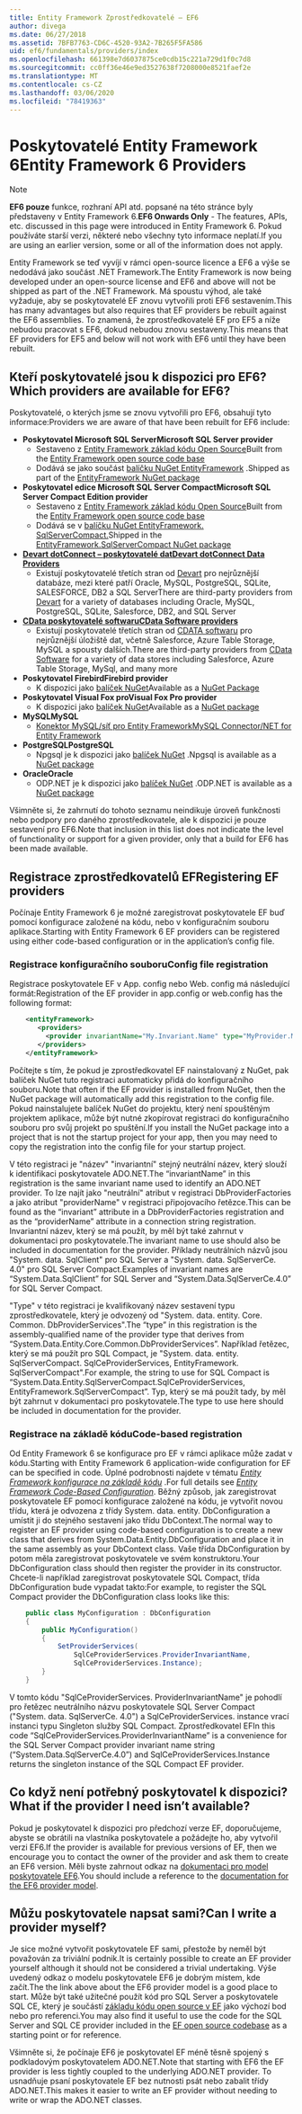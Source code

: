 ```yaml
---
title: Entity Framework Zprostředkovatelé – EF6
author: divega
ms.date: 06/27/2018
ms.assetid: 7BFB7763-CD6C-4520-93A2-7B265F5FA586
uid: ef6/fundamentals/providers/index
ms.openlocfilehash: 661398e7d6037875ce0cdb15c221a729d1f0c7d8
ms.sourcegitcommit: cc0ff36e46e9ed3527638f7208000e8521faef2e
ms.translationtype: MT
ms.contentlocale: cs-CZ
ms.lasthandoff: 03/06/2020
ms.locfileid: "78419363"
---
```

# <a name="entity-framework-6-providers"></a><span data-ttu-id="4c32b-102">Poskytovatelé Entity Framework 6</span><span class="sxs-lookup"><span data-stu-id="4c32b-102">Entity Framework 6 Providers</span></span>
> [!NOTE]
> <span data-ttu-id="4c32b-103">**EF6 pouze** funkce, rozhraní API atd. popsané na této stránce byly představeny v Entity Framework 6.</span><span class="sxs-lookup"><span data-stu-id="4c32b-103">**EF6 Onwards Only** - The features, APIs, etc. discussed in this page were introduced in Entity Framework 6.</span></span> <span data-ttu-id="4c32b-104">Pokud používáte starší verzi, některé nebo všechny tyto informace neplatí.</span><span class="sxs-lookup"><span data-stu-id="4c32b-104">If you are using an earlier version, some or all of the information does not apply.</span></span>

<span data-ttu-id="4c32b-105">Entity Framework se teď vyvíjí v rámci open-source licence a EF6 a výše se nedodává jako součást .NET Framework.</span><span class="sxs-lookup"><span data-stu-id="4c32b-105">The Entity Framework is now being developed under an open-source license and EF6 and above will not be shipped as part of the .NET Framework.</span></span> <span data-ttu-id="4c32b-106">Má spoustu výhod, ale také vyžaduje, aby se poskytovatelé EF znovu vytvořili proti EF6 sestavením.</span><span class="sxs-lookup"><span data-stu-id="4c32b-106">This has many advantages but also requires that EF providers be rebuilt against the EF6 assemblies.</span></span> <span data-ttu-id="4c32b-107">To znamená, že zprostředkovatelé EF pro EF5 a níže nebudou pracovat s EF6, dokud nebudou znovu sestaveny.</span><span class="sxs-lookup"><span data-stu-id="4c32b-107">This means that EF providers for EF5 and below will not work with EF6 until they have been rebuilt.</span></span>

## <a name="which-providers-are-available-for-ef6"></a><span data-ttu-id="4c32b-108">Kteří poskytovatelé jsou k dispozici pro EF6?</span><span class="sxs-lookup"><span data-stu-id="4c32b-108">Which providers are available for EF6?</span></span>

<span data-ttu-id="4c32b-109">Poskytovatelé, o kterých jsme se znovu vytvořili pro EF6, obsahují tyto informace:</span><span class="sxs-lookup"><span data-stu-id="4c32b-109">Providers we are aware of that have been rebuilt for EF6 include:</span></span>

*   <span data-ttu-id="4c32b-110">**Poskytovatel Microsoft SQL Server**</span><span class="sxs-lookup"><span data-stu-id="4c32b-110">**Microsoft SQL Server provider**</span></span>
    *   <span data-ttu-id="4c32b-111">Sestaveno z [Entity Framework základ kódu Open Source](https://github.com/aspnet/EntityFramework6)</span><span class="sxs-lookup"><span data-stu-id="4c32b-111">Built from the [Entity Framework open source code base](https://github.com/aspnet/EntityFramework6)</span></span>
    *   <span data-ttu-id="4c32b-112">Dodává se jako součást [balíčku NuGet EntityFramework](https://nuget.org/packages/EntityFramework) .</span><span class="sxs-lookup"><span data-stu-id="4c32b-112">Shipped as part of the [EntityFramework NuGet package](https://nuget.org/packages/EntityFramework)</span></span>
*   <span data-ttu-id="4c32b-113">**Poskytovatel edice Microsoft SQL Server Compact**</span><span class="sxs-lookup"><span data-stu-id="4c32b-113">**Microsoft SQL Server Compact Edition provider**</span></span>
    *   <span data-ttu-id="4c32b-114">Sestaveno z [Entity Framework základ kódu Open Source](https://github.com/aspnet/EntityFramework6)</span><span class="sxs-lookup"><span data-stu-id="4c32b-114">Built from the [Entity Framework open source code base](https://github.com/aspnet/EntityFramework6)</span></span>
    *   <span data-ttu-id="4c32b-115">Dodává se v [balíčku NuGet EntityFramework. SqlServerCompact.](https://nuget.org/packages/EntityFramework.SqlServerCompact)</span><span class="sxs-lookup"><span data-stu-id="4c32b-115">Shipped in the [EntityFramework.SqlServerCompact NuGet package](https://nuget.org/packages/EntityFramework.SqlServerCompact)</span></span>
*   [<span data-ttu-id="4c32b-116">**Devart dotConnect – poskytovatelé dat**</span><span class="sxs-lookup"><span data-stu-id="4c32b-116">**Devart dotConnect Data Providers**</span></span>](https://www.devart.com/dotconnect/)
    *   <span data-ttu-id="4c32b-117">Existují poskytovatelé třetích stran od [Devart](https://www.devart.com/) pro nejrůznější databáze, mezi které patří Oracle, MySQL, PostgreSQL, SQLite, SALESFORCE, DB2 a SQL Server</span><span class="sxs-lookup"><span data-stu-id="4c32b-117">There are third-party providers from [Devart](https://www.devart.com/) for a variety of databases including Oracle, MySQL, PostgreSQL, SQLite, Salesforce, DB2, and SQL Server</span></span>
*   [<span data-ttu-id="4c32b-118">**CData poskytovatelé softwaru**</span><span class="sxs-lookup"><span data-stu-id="4c32b-118">**CData Software providers**</span></span>](https://www.cdata.com/ado/)
    *   <span data-ttu-id="4c32b-119">Existují poskytovatelé třetích stran od [CDATA softwaru](https://www.cdata.com/ado/) pro nejrůznější úložiště dat, včetně Salesforce, Azure Table Storage, MySQL a spousty dalších.</span><span class="sxs-lookup"><span data-stu-id="4c32b-119">There are third-party providers from [CData Software](https://www.cdata.com/ado/) for a variety of data stores including Salesforce, Azure Table Storage, MySql, and many more</span></span>
*   <span data-ttu-id="4c32b-120">**Poskytovatel Firebird**</span><span class="sxs-lookup"><span data-stu-id="4c32b-120">**Firebird provider**</span></span>
    *   <span data-ttu-id="4c32b-121">K dispozici jako [balíček NuGet](https://www.nuget.org/packages/EntityFramework.Firebird/)</span><span class="sxs-lookup"><span data-stu-id="4c32b-121">Available as a [NuGet Package](https://www.nuget.org/packages/EntityFramework.Firebird/)</span></span>
*   <span data-ttu-id="4c32b-122">**Poskytovatel Visual Fox pro**</span><span class="sxs-lookup"><span data-stu-id="4c32b-122">**Visual Fox Pro provider**</span></span>
    *   <span data-ttu-id="4c32b-123">K dispozici jako [balíček NuGet](https://www.nuget.org/packages/VFPEntityFrameworkProvider2/)</span><span class="sxs-lookup"><span data-stu-id="4c32b-123">Available as a [NuGet package](https://www.nuget.org/packages/VFPEntityFrameworkProvider2/)</span></span>
*   <span data-ttu-id="4c32b-124">**MySQL**</span><span class="sxs-lookup"><span data-stu-id="4c32b-124">**MySQL**</span></span>
    *   [<span data-ttu-id="4c32b-125">Konektor MySQL/síť pro Entity Framework</span><span class="sxs-lookup"><span data-stu-id="4c32b-125">MySQL Connector/NET for Entity Framework</span></span>](https://dev.mysql.com/doc/connector-net/en/connector-net-entityframework60.html)
*   <span data-ttu-id="4c32b-126">**PostgreSQL**</span><span class="sxs-lookup"><span data-stu-id="4c32b-126">**PostgreSQL**</span></span>
    *   <span data-ttu-id="4c32b-127">Npgsql je k dispozici jako [balíček NuGet](https://www.nuget.org/packages/EntityFramework6.Npgsql/) .</span><span class="sxs-lookup"><span data-stu-id="4c32b-127">Npgsql is available as a [NuGet package](https://www.nuget.org/packages/EntityFramework6.Npgsql/)</span></span>
*   <span data-ttu-id="4c32b-128">**Oracle**</span><span class="sxs-lookup"><span data-stu-id="4c32b-128">**Oracle**</span></span>
    *   <span data-ttu-id="4c32b-129">ODP.NET je k dispozici jako [balíček NuGet](https://www.nuget.org/packages/Oracle.ManagedDataAccess.EntityFramework/) .</span><span class="sxs-lookup"><span data-stu-id="4c32b-129">ODP.NET is available as a [NuGet package](https://www.nuget.org/packages/Oracle.ManagedDataAccess.EntityFramework/)</span></span>

<span data-ttu-id="4c32b-130">Všimněte si, že zahrnutí do tohoto seznamu neindikuje úroveň funkčnosti nebo podpory pro daného zprostředkovatele, ale k dispozici je pouze sestavení pro EF6.</span><span class="sxs-lookup"><span data-stu-id="4c32b-130">Note that inclusion in this list does not indicate the level of functionality or support for a given provider, only that a build for EF6 has been made available.</span></span>

## <a name="registering-ef-providers"></a><span data-ttu-id="4c32b-131">Registrace zprostředkovatelů EF</span><span class="sxs-lookup"><span data-stu-id="4c32b-131">Registering EF providers</span></span>

<span data-ttu-id="4c32b-132">Počínaje Entity Framework 6 je možné zaregistrovat poskytovatele EF buď pomocí konfigurace založené na kódu, nebo v konfiguračním souboru aplikace.</span><span class="sxs-lookup"><span data-stu-id="4c32b-132">Starting with Entity Framework 6 EF providers can be registered using either code-based configuration or in the application’s config file.</span></span>

### <a name="config-file-registration"></a><span data-ttu-id="4c32b-133">Registrace konfiguračního souboru</span><span class="sxs-lookup"><span data-stu-id="4c32b-133">Config file registration</span></span>

<span data-ttu-id="4c32b-134">Registrace poskytovatele EF v App. config nebo Web. config má následující formát:</span><span class="sxs-lookup"><span data-stu-id="4c32b-134">Registration of the EF provider in app.config or web.config has the following format:</span></span>


``` xml
    <entityFramework>
       <providers>
         <provider invariantName="My.Invariant.Name" type="MyProvider.MyProviderServices, MyAssembly" />
       </providers>
    </entityFramework>
```

<span data-ttu-id="4c32b-135">Počítejte s tím, že pokud je zprostředkovatel EF nainstalovaný z NuGet, pak balíček NuGet tuto registraci automaticky přidá do konfiguračního souboru.</span><span class="sxs-lookup"><span data-stu-id="4c32b-135">Note that often if the EF provider is installed from NuGet, then the NuGet package will automatically add this registration to the config file.</span></span> <span data-ttu-id="4c32b-136">Pokud nainstalujete balíček NuGet do projektu, který není spouštěným projektem aplikace, může být nutné zkopírovat registraci do konfiguračního souboru pro svůj projekt po spuštění.</span><span class="sxs-lookup"><span data-stu-id="4c32b-136">If you install the NuGet package into a project that is not the startup project for your app, then you may need to copy the registration into the config file for your startup project.</span></span>

<span data-ttu-id="4c32b-137">V této registraci je "název" "invariantní" stejný neutrální název, který slouží k identifikaci poskytovatele ADO.NET.</span><span class="sxs-lookup"><span data-stu-id="4c32b-137">The “invariantName” in this registration is the same invariant name used to identify an ADO.NET provider.</span></span> <span data-ttu-id="4c32b-138">To lze najít jako "neutrální" atribut v registraci DbProviderFactories a jako atribut "providerName" v registraci připojovacího řetězce.</span><span class="sxs-lookup"><span data-stu-id="4c32b-138">This can be found as the “invariant” attribute in a DbProviderFactories registration and as the “providerName” attribute in a connection string registration.</span></span> <span data-ttu-id="4c32b-139">Invariantní název, který se má použít, by měl být také zahrnut v dokumentaci pro poskytovatele.</span><span class="sxs-lookup"><span data-stu-id="4c32b-139">The invariant name to use should also be included in documentation for the provider.</span></span> <span data-ttu-id="4c32b-140">Příklady neutrálních názvů jsou "System. data. SqlClient" pro SQL Server a "System. data. SqlServerCe. 4.0" pro SQL Server Compact.</span><span class="sxs-lookup"><span data-stu-id="4c32b-140">Examples of invariant names are “System.Data.SqlClient” for SQL Server and “System.Data.SqlServerCe.4.0” for SQL Server Compact.</span></span>

<span data-ttu-id="4c32b-141">"Type" v této registraci je kvalifikovaný název sestavení typu zprostředkovatele, který je odvozený od "System. data. entity. Core. Common. DbProviderServices".</span><span class="sxs-lookup"><span data-stu-id="4c32b-141">The “type” in this registration is the assembly-qualified name of the provider type that derives from “System.Data.Entity.Core.Common.DbProviderServices”.</span></span> <span data-ttu-id="4c32b-142">Například řetězec, který se má použít pro SQL Compact, je "System. data. entity. SqlServerCompact. SqlCeProviderServices, EntityFramework. SqlServerCompact".</span><span class="sxs-lookup"><span data-stu-id="4c32b-142">For example, the string to use for SQL Compact is “System.Data.Entity.SqlServerCompact.SqlCeProviderServices, EntityFramework.SqlServerCompact”.</span></span> <span data-ttu-id="4c32b-143">Typ, který se má použít tady, by měl být zahrnut v dokumentaci pro poskytovatele.</span><span class="sxs-lookup"><span data-stu-id="4c32b-143">The type to use here should be included in documentation for the provider.</span></span>

### <a name="code-based-registration"></a><span data-ttu-id="4c32b-144">Registrace na základě kódu</span><span class="sxs-lookup"><span data-stu-id="4c32b-144">Code-based registration</span></span>

<span data-ttu-id="4c32b-145">Od Entity Framework 6 se konfigurace pro EF v rámci aplikace může zadat v kódu.</span><span class="sxs-lookup"><span data-stu-id="4c32b-145">Starting with Entity Framework 6 application-wide configuration for EF can be specified in code.</span></span> <span data-ttu-id="4c32b-146">Úplné podrobnosti najdete v tématu _[Entity Framework konfigurace na základě kódu](https://msdn.microsoft.com/data/jj680699)_ .</span><span class="sxs-lookup"><span data-stu-id="4c32b-146">For full details see _[Entity Framework Code-Based Configuration](https://msdn.microsoft.com/data/jj680699)_.</span></span> <span data-ttu-id="4c32b-147">Běžný způsob, jak zaregistrovat poskytovatele EF pomocí konfigurace založené na kódu, je vytvořit novou třídu, která je odvozena z třídy System. data. entity. DbConfiguration a umístit ji do stejného sestavení jako třídu DbContext.</span><span class="sxs-lookup"><span data-stu-id="4c32b-147">The normal way to register an EF provider using code-based configuration is to create a new class that derives from System.Data.Entity.DbConfiguration and place it in the same assembly as your DbContext class.</span></span> <span data-ttu-id="4c32b-148">Vaše třída DbConfiguration by potom měla zaregistrovat poskytovatele ve svém konstruktoru.</span><span class="sxs-lookup"><span data-stu-id="4c32b-148">Your DbConfiguration class should then register the provider in its constructor.</span></span> <span data-ttu-id="4c32b-149">Chcete-li například zaregistrovat poskytovatele SQL Compact, třída DbConfiguration bude vypadat takto:</span><span class="sxs-lookup"><span data-stu-id="4c32b-149">For example, to register the SQL Compact provider the DbConfiguration class looks like this:</span></span>

``` csharp
    public class MyConfiguration : DbConfiguration
    {
        public MyConfiguration()
        {
            SetProviderServices(
                SqlCeProviderServices.ProviderInvariantName,
                SqlCeProviderServices.Instance);
        }
    }
```

<span data-ttu-id="4c32b-150">V tomto kódu "SqlCeProviderServices. ProviderInvariantName" je pohodlí pro řetězec neutrálního názvu poskytovatele SQL Server Compact ("System. data. SqlServerCe. 4.0") a SqlCeProviderServices. instance vrací instanci typu Singleton služby SQL Compact. Zprostředkovatel EF</span><span class="sxs-lookup"><span data-stu-id="4c32b-150">In this code “SqlCeProviderServices.ProviderInvariantName” is a convenience for the SQL Server Compact provider invariant name string (“System.Data.SqlServerCe.4.0”) and SqlCeProviderServices.Instance returns the singleton instance of the SQL Compact EF provider.</span></span>

## <a name="what-if-the-provider-i-need-isnt-available"></a><span data-ttu-id="4c32b-151">Co když není potřebný poskytovatel k dispozici?</span><span class="sxs-lookup"><span data-stu-id="4c32b-151">What if the provider I need isn’t available?</span></span>

<span data-ttu-id="4c32b-152">Pokud je poskytovatel k dispozici pro předchozí verze EF, doporučujeme, abyste se obrátili na vlastníka poskytovatele a požádejte ho, aby vytvořil verzi EF6.</span><span class="sxs-lookup"><span data-stu-id="4c32b-152">If the provider is available for previous versions of EF, then we encourage you to contact the owner of the provider and ask them to create an EF6 version.</span></span> <span data-ttu-id="4c32b-153">Měli byste zahrnout odkaz na [dokumentaci pro model poskytovatele EF6](~/ef6/fundamentals/providers/provider-model.md).</span><span class="sxs-lookup"><span data-stu-id="4c32b-153">You should include a reference to the [documentation for the EF6 provider model](~/ef6/fundamentals/providers/provider-model.md).</span></span>

## <a name="can-i-write-a-provider-myself"></a><span data-ttu-id="4c32b-154">Můžu poskytovatele napsat sami?</span><span class="sxs-lookup"><span data-stu-id="4c32b-154">Can I write a provider myself?</span></span>

<span data-ttu-id="4c32b-155">Je sice možné vytvořit poskytovatele EF sami, přestože by neměl být považován za triviální podnik.</span><span class="sxs-lookup"><span data-stu-id="4c32b-155">It is certainly possible to create an EF provider yourself although it should not be considered a trivial undertaking.</span></span> <span data-ttu-id="4c32b-156">Výše uvedený odkaz o modelu poskytovatele EF6 je dobrým místem, kde začít.</span><span class="sxs-lookup"><span data-stu-id="4c32b-156">The the link above about the EF6 provider model is a good place to start.</span></span> <span data-ttu-id="4c32b-157">Může být také užitečné použít kód pro SQL Server a poskytovatele SQL CE, který je součástí [základu kódu open source v EF](https://github.com/aspnet/EntityFramework6) jako výchozí bod nebo pro referenci.</span><span class="sxs-lookup"><span data-stu-id="4c32b-157">You may also find it useful to use the code for the SQL Server and SQL CE provider included in the [EF open source codebase](https://github.com/aspnet/EntityFramework6) as a starting point or for reference.</span></span>

<span data-ttu-id="4c32b-158">Všimněte si, že počínaje EF6 je poskytovatel EF méně těsně spojený s podkladovým poskytovatelem ADO.NET.</span><span class="sxs-lookup"><span data-stu-id="4c32b-158">Note that starting with EF6 the EF provider is less tightly coupled to the underlying ADO.NET provider.</span></span> <span data-ttu-id="4c32b-159">To usnadňuje psaní poskytovatele EF bez nutnosti psát nebo zabalit třídy ADO.NET.</span><span class="sxs-lookup"><span data-stu-id="4c32b-159">This makes it easier to write an EF provider without needing to write or wrap the ADO.NET classes.</span></span>
